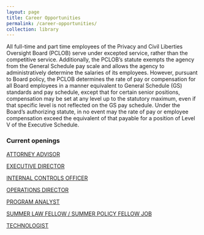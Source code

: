 ```yaml
---
layout: page
title: Career Opportunities
permalink: /career-opportunities/
collection: library
---
```


All full-time and part time employees of the Privacy and Civil Liberties Oversight Board (PCLOB) serve under excepted service, rather than the competitive service. Additionally, the PCLOB’s statute exempts the agency from the General Schedule pay scale and allows the agency to administratively determine the salaries of its employees.  However, pursuant to Board policy, the PCLOB determines the rate of pay or compensation for all Board employees in a manner equivalent to General Schedule (GS) standards and pay schedule, except that for certain senior positions, compensation may be set at any level up to the statutory maximum, even if that specific level is not reflected on the GS pay schedule. Under the Board’s authorizing statute, in no event may the rate of pay or employee compensation exceed the equivalent of that payable for a position of Level V of the Executive Schedule.

### Current openings   

[ATTORNEY ADVISOR](https://www.pclob.gov/attorney-advisor/)

[EXECUTIVE DIRECTOR](https://www.pclob.gov/executive-director/)

[INTERNAL CONTROLS OFFICER](https://www.pclob.gov/internal-controls-officer/)

[OPERATIONS DIRECTOR](https://www.pclob.gov/operations-director/)

[PROGRAM ANALYST](https://www.pclob.gov/program-analyst/)

[SUMMER LAW FELLOW / SUMMER POLICY FELLOW JOB ](https://www.pclob.gov/summer-law-policy-fellow/)

[TECHNOLOGIST](https://www.pclob.gov/technologist/)

<!-- [GENERAL ATTORNEY](https://www.pclob.gov/general-attorney/) -->
 
<!-- [HUMAN RESOURCES SPECIALIST ](https://www.pclob.gov/human-resources/) -->
